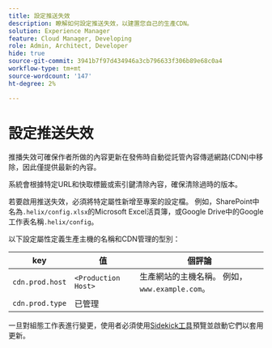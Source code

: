 ```yaml
---
title: 設定推送失效
description: 瞭解如何設定推送失效，以建置您自己的生產CDN。
solution: Experience Manager
feature: Cloud Manager, Developing
role: Admin, Architect, Developer
hide: true
source-git-commit: 3941b7f97d434946a3cb796633f306b89e68c0a4
workflow-type: tm+mt
source-wordcount: '147'
ht-degree: 2%

---
```


# 設定推送失效

推播失效可確保作者所做的內容更新在發佈時自動從託管內容傳遞網路(CDN)中移除，因此僅提供最新的內容。

系統會根據特定URL和快取標籤或索引鍵清除內容，確保清除過時的版本。

若要啟用推送失效，必須將特定屬性新增至專案的設定檔。 例如，SharePoint中名為`.helix/config.xlsx`的Microsoft Excel活頁簿，或Google Drive中的Google工作表名稱`.helix/config`。

以下設定屬性定義生產主機的名稱和CDN管理的型別：

| key | 值 | 個評論 |
| --- | --- | --- |
| `cdn.prod.host` | `<Production Host>` | 生產網站的主機名稱。 例如，`www.example.com`。 |
| `cdn.prod.type` | 已管理 |   |

一旦對組態工作表進行變更，使用者必須使用[Sidekick工具](/help/edge/docs/sidekick.md)預覽並啟動它們以套用更新。

